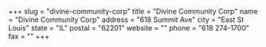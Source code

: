 +++
slug = "divine-community-corp"
title = "Divine Community Corp"
name = "Divine Community Corp"
address = "618 Summit Ave"
city = "East St Louis"
state = "IL"
postal = "62201"
website = ""
phone = "618 274-1700"
fax = ""
+++
